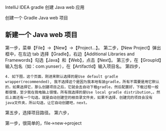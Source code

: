 



 IntelliJ IDEA gradle 创建 Java web 应用


创建一个 Gradle Java web 项目







## 新建一个 Java web 项目

第一步，菜单【File】->【New】->【Project...】。
第二步，【New Project】弹出框中，在左边 tab 选择【Gradle】，右边【Additional Libraries and Framewords】勾选【Java】和【Web】，点击【Next】。
第三步，在【GroupId】输入包名（如：com.yunser），在【ArtifactId】输入项目名。
第四步，

```
4. 如下图，这个页面，刚进来默认选择的是Use default gradle wrapper(recommended), 我不选择这个是因为我本地有装gradle，所有不需要是用它默认的，如果选择它，那么创建项目之后，它就会去自动下载gradle，然后配置好，下载过程一般都很慢，至少我在我电脑上很慢。所有我选择的是Use local gradle distribution,。然后上面还有一个勾选，就是自动创建空的根目录文件夹，如果不选择，创建完的项目会没有java文件夹，所以勾选，让它自动创建吧，next。 
```
第五步，选择项目路径。
第六步，



第一步，很简单的，file->new->project 

